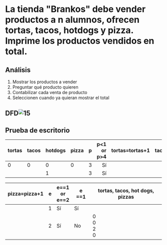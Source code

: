 # La tienda "Brankos" debe vender productos a n alumnos, ofrecen tortas, tacos, hotdogs y pizza. Imprime los productos vendidos en total.

## Análisis
1. Mostrar los productos a vender
2. Preguntar qué producto quieren
3. Contabilizar cada venta de producto
4. Seleccionen cuando ya quieran mostrar el total

## DFD![15](https://github.com/Odette-Morentin/Apuntes-de-la-1ra-Parcial/assets/145512052/76a9cafb-bc1b-419e-bfa4-e9537ee2c1b5)

## Prueba de escritorio
| tortas | tacos | hotdogs | pizza | p | p<1 or p>4 | tortas=tortas+1 | tacos=tacos+1 | hotdogs=hotdogs+1 | 
|--------|-------|---------|-------|---|-----------:|-----------------|---------------|-------------------|
| 0      | 0     | 0       | 0     | 3 | Sí         |                 |               | 1                 |
|        |       | 1       |       | 3 | Sí         |                 |               | 2                 | 


|pizza=pizza+1 | e | e==1<br>or<br>e==2 | e ==1 | tortas, tacos, hot dogs, pizzas |
|--------------|---|--------------------|-------|---------------------------------|
|              | 1 | Sí                 | Sí    |                                 |
|              | 2 | Sí                 | No    | 0<br>0<br>2<br>0                |
